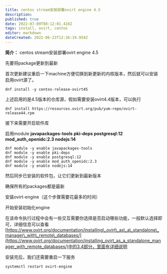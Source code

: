 ```yaml
---
title: centos stream安装部署ovirt engine 4.5
description: 
published: true
date: 2022-07-09T08:12:01.416Z
tags: install, ovirt, centos
editor: markdown
dateCreated: 2022-06-23T12:36:19.954Z
---
```


**简介：** centos stream安装部署ovirt engine 4.5

先要将package更新到最新

首次更新建议重启一下machine方便切换到新更新的内核版本，然后就可以安装启用ovirt源了。

```
dnf install -y centos-release-ovirt45
```

上述启用的是4.5版本的仓库源，假如需要安装ovirt4.4版本，可以执行

```
dnf install https://resources.ovirt.org/pub/yum-repo/ovirt-release44.rpm
```

接下来需要开启软件库

启用module **javapackages-tools** **pki-deps postgresql:12 mod\_auth\_openidc:2.3 nodejs:14**

```
dnf module -y enable javapackages-tools
dnf module -y enable pki-deps
dnf module -y enable postgresql:12
dnf module -y enable mod_auth_openidc:2.3
dnf module -y enable nodejs:14
```

然后同步已安装的软件包，让它们更新到最新版本

确保所有的packages都是最新

安装ovirt-engine（这个步骤需要花最多的时间）

开始安装初始化engine

在该命令执行过程中会有一些交互需要你选择是否启动哪些功能，一般默认选择即可，详细信息可以查看[https://www.ovirt.org/documentation/installing\_ovirt\_as\_a\_standalone\_manager\_with\_remote\_databases/](https://www.ovirt.org/documentation/installing_ovirt_as_a_standalone_manager_with_remote_databases/)中的3.4部分，里面有详细说明

安装完后，我们还需要重启一下服务

```
systemctl restart ovirt-engine
```

